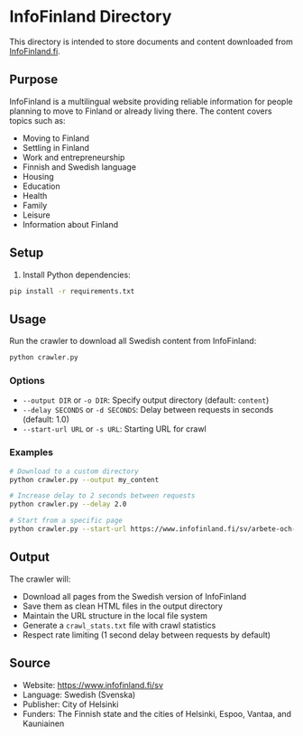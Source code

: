 # InfoFinland Directory

This directory is intended to store documents and content downloaded from [InfoFinland.fi](https://www.infofinland.fi/sv).

## Purpose

InfoFinland is a multilingual website providing reliable information for people planning to move to Finland or already living there. The content covers topics such as:

- Moving to Finland
- Settling in Finland
- Work and entrepreneurship
- Finnish and Swedish language
- Housing
- Education
- Health
- Family
- Leisure
- Information about Finland

## Setup

1. Install Python dependencies:
```bash
pip install -r requirements.txt
```

## Usage

Run the crawler to download all Swedish content from InfoFinland:

```bash
python crawler.py
```

### Options

- `--output DIR` or `-o DIR`: Specify output directory (default: `content`)
- `--delay SECONDS` or `-d SECONDS`: Delay between requests in seconds (default: 1.0)
- `--start-url URL` or `-s URL`: Starting URL for crawl

### Examples

```bash
# Download to a custom directory
python crawler.py --output my_content

# Increase delay to 2 seconds between requests
python crawler.py --delay 2.0

# Start from a specific page
python crawler.py --start-url https://www.infofinland.fi/sv/arbete-och-entreprenorskap
```

## Output

The crawler will:
- Download all pages from the Swedish version of InfoFinland
- Save them as clean HTML files in the output directory
- Maintain the URL structure in the local file system
- Generate a `crawl_stats.txt` file with crawl statistics
- Respect rate limiting (1 second delay between requests by default)

## Source

- Website: https://www.infofinland.fi/sv
- Language: Swedish (Svenska)
- Publisher: City of Helsinki
- Funders: The Finnish state and the cities of Helsinki, Espoo, Vantaa, and Kauniainen

